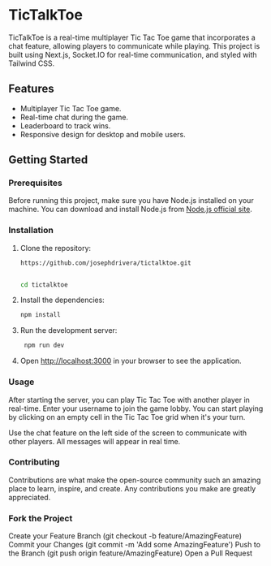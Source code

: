 # TicTalkToe

TicTalkToe is a real-time multiplayer Tic Tac Toe game that incorporates a chat feature, allowing players to communicate while playing. This project is built using Next.js, Socket.IO for real-time communication, and styled with Tailwind CSS.

## Features

- Multiplayer Tic Tac Toe game.
- Real-time chat during the game.
- Leaderboard to track wins.
- Responsive design for desktop and mobile users.

## Getting Started

### Prerequisites

Before running this project, make sure you have Node.js installed on your machine. You can download and install Node.js from [Node.js official site](https://nodejs.org/).

### Installation

1. Clone the repository:
   ```bash
   https://github.com/josephdrivera/tictalktoe.git
   ```
   ```bash
   
   cd tictalktoe

2. Install the dependencies:
   ```bash
   npm install
   
3. Run the development server:
   ```bash
    npm run dev
   
4. Open [http://localhost:3000](http://localhost:3000) in your browser to see the application.

### Usage

After starting the server, you can play Tic Tac Toe with another player in real-time. Enter your username to join the game lobby. You can start playing by clicking on an empty cell in the Tic Tac Toe grid when it's your turn.

Use the chat feature on the left side of the screen to communicate with other players. All messages will appear in real time.

### Contributing
Contributions are what make the open-source community such an amazing place to learn, inspire, and create. Any contributions you make are greatly appreciated.

### Fork the Project
Create your Feature Branch (git checkout -b feature/AmazingFeature)
Commit your Changes (git commit -m 'Add some AmazingFeature')
Push to the Branch (git push origin feature/AmazingFeature)
Open a Pull Request
